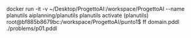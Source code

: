 docker run -it -v ~/Desktop/ProgettoAI:/workspace/ProgettoAI --name planutils aiplanning/planutils
planutils activate
(planutils) root@bf885b8679bc:/workspace/ProgettoAI/punto1$ ff domain.pddl ./problems/p01.pddl